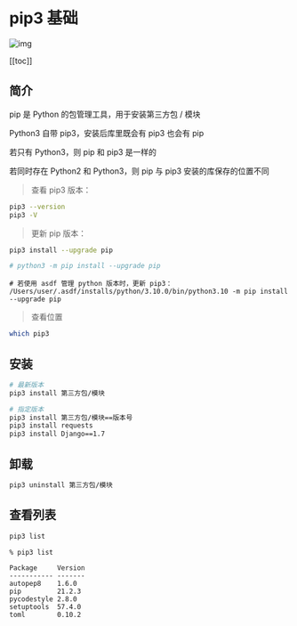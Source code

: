# pip3 基础

![img](https://upload.wikimedia.org/wikipedia/commons/f/f8/Python_logo_and_wordmark.svg)

[[toc]]

## 简介

pip 是 Python 的包管理工具，用于安装第三方包 / 模块

Python3 自带 pip3，安装后库里既会有 pip3 也会有 pip

若只有 Python3，则 pip 和 pip3 是一样的

若同时存在 Python2 和 Python3，则 pip 与 pip3 安装的库保存的位置不同

> 查看 pip3 版本：

```bash
pip3 --version
pip3 -V
```

> 更新 pip 版本：

```bash
pip3 install --upgrade pip

# python3 -m pip install --upgrade pip
```

```shell
# 若使用 asdf 管理 python 版本时，更新 pip3：
/Users/user/.asdf/installs/python/3.10.0/bin/python3.10 -m pip install --upgrade pip
```

> 查看位置

```bash
which pip3
```

## 安装

```bash
# 最新版本
pip3 install 第三方包/模块

# 指定版本
pip3 install 第三方包/模块==版本号
pip3 install requests
pip3 install Django==1.7
```

## 卸载

```bash
pip3 uninstall 第三方包/模块
```

## 查看列表

```bash
pip3 list
```

```shell
% pip3 list

Package     Version
----------- -------
autopep8    1.6.0
pip         21.2.3
pycodestyle 2.8.0
setuptools  57.4.0
toml        0.10.2
```
